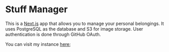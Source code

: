 # Stuff Manager

This is a [Next.js](https://nextjs.org/) app that allows you to manage your personal belongings.
It uses PostgreSQL as the database and S3 for image storage.
User authentication is done through GitHub OAuth.

You can visit my instance [here](https://stopnoanime-stuff-manager.vercel.app/);
